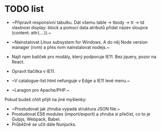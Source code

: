 # TODO list

- ~Připravit responsivní tabulku. Dát všemu table -> tbody -> tr -> td vlastnost display: block a pomocí data atributů přidat název sloupce (content: attr(....)).~
- ~Nainstalovat Linux subsystem for Windows. A do něj Node version manager (nvm) a přes nvm nainstalovat nodejs.~
- Najít npm balíček pro modály, který podporuje IE11. Bez jquery, pozor na React.
- Opravit tlačítka v IE11.
- ~V catalogue-list.html nefunguje v Edge a IE11 levé menu.~

- ~Laragon pro Apache/PHP.~

Pokud budeš chtít přijít na jiné myšlenky:

- ~Prostudovat jak zhruba vypadá struktura JSON file.~
- Prostudovat ES6 modules (import/export) a zhruba si přečíst, co to je Gulpjs, Webpack, Babel.
- Průběžně se učit dále Nunjucks.
